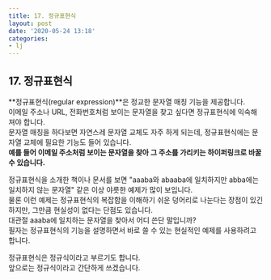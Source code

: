 ```yaml
---
title: 17. 정규표현식
layout: post
date: '2020-05-24 13:18'
categories:
- lj
---
```


## 17. 정규표현식

**정규표현식(regular expression)**은 정교한 문자열 매칭 기능을 제공합니다.  
이메일 주소나 URL, 전화번호처럼 보이는 문자열을 찾고 싶다면 정규표현식에 익숙해져야 합니다.  
문자열 매칭을 하다보면 자연스레 문자열 교체도 자주 하게 되는데, 정규표현식에는 문자열 교체에 필요한 
기능도 들어 있습니다.  
**예를 들어 이메일 주소처럼 보이는 문자열을 찾아 그 주소를 가리키는 하이퍼링크로 바꿀 수 있습니다.**  

정규표현식을 소개한 책이나 문서를 보면 "aaaba와 abaaba에 일치하지만 abba에는 일치하지 않는 문자열"
같은 이상 야릇한 예제가 많이 보입니다.  
물론 이런 예제는 정규표현식의 복잡함을 이해하기 쉬운 덩어리로 나눈다는 장점이 있긴 하지만, 
그만큼 현실성이 없다는 단점도 있습니다.  
대관절 aaaba에 일치하는 문자열을 찾아서 어디 쓴단 말입니까?  
필자는 정규표현식의 기능을 설명하면서 바로 쓸 수 있는 현실적인 예제를 사용하려고 합니다.

정규표현식은 정규식이라고 부르기도 합니다.  
앞으로는 정규식이라고 간단하게 쓰겠습니다.